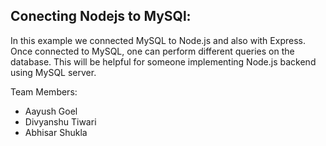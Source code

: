 ## Conecting Nodejs to MySQl:
In this example we connected MySQL to Node.js and also with Express. Once connected to MySQL, one can perform different queries on the database. This will be helpful for someone implementing Node.js backend using MySQL server.

Team Members:
- Aayush Goel
- Divyanshu Tiwari
- Abhisar Shukla
